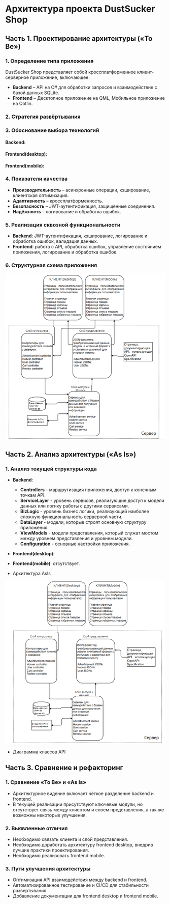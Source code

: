 # Архитектура проекта DustSucker Shop

## Часть 1. Проектирование архитектуры («To Be»)

### 1. Определение типа приложения

DustSucker Shop представляет собой кроссплатформенное  клиент-серверное приложение, включающее:

- **Backend** – API на C# для обработки запросов и взаимодействие с базой данных SQLite.
- **Frontend** – Десктопное приложение на QML, Мобильное приложение на Cotlin.

### 2. Стратегия развёртывания

### 3. Обоснование выбора технологий

#### Backend:

#### Frontend(desktop):

#### Frontend(mobile):

### 4. Показатели качества

- **Производительность** – асинхронные операции, кэширование, клиентская оптимизация.
- **Адаптивность** – кроссплатформенность.
- **Безопасность** – JWT-аутентификация, защищённые соединения.
- **Надёжность** – логирование и обработка ошибок.

### 5. Реализация сквозной функциональности

- **Backend**: JWT-аутентификация, кэширование, логирование и обработка ошибок, валидация данных.
- **Frontend**: работа с API, обработка ошибок, управление состоянием приложения, логирование и обработка ошибок.
  
### 6. Структурная схема приложения

  ![ToBe architecture](https://github.com/BaTyANl/notOnliner/blob/main/documentation/images/Architecture%20ToBe.png)
  
## Часть 2. Анализ архитектуры («As Is»)

### 1. Анализ текущей структуры кода

- **Backend**:
  - **Controllers** - маршрутизация приложения, доступ к конечным точкам API.
  - **ServiceLayer** - уровень сервисов, реализующие доступ к модели данных или логику работы с другими сервисами.
  - **BizLogic** - уровень бизнес логики, реализующий наиболее сложную функциональность серверной части.
  - **DataLayer** - модели, которые строят основную структуру приложения.
  - **ViewModels** - модели представления, который служат мостом между уровнем представления и уровнем модели.
  - **Configuration** - основные настройки приложения.
    
- **Frontend(desktop)**:

- **Frontend(mobile)**: отсутствует.

 - Архитектура AsIs

![AsIs architecture](https://github.com/BaTyANl/notOnliner/blob/main/documentation/images/Architecture%20AsIs.png)

 - Диаграмма классов API

## Часть 3. Сравнение и рефакторинг

### 1. Сравнение «To Be» и «As Is»

- Архитектурное видение включает чёткое разделение backend и frontend.
- В текущей реализации присутствуют ключевые модули, но отсутствует связь между клиентом и слоем представления, а так же возможны некоторые улучшения.

### 2. Выявленные отличия

- Необходимо связать клиента и слой представления.
- Необходимо доработать архитектуру frontend desktop, внедрив лучшие практики проектирования.
- Необходимо реализовать frontend mobile.
  
### 3. Пути улучшения архитектуры

- Оптимизация API взаимодействия между backend и frontend.
- Автоматизированное тестирование и CI/CD для стабильности развертывания.
- Добавление документации для frontend desktop и frontend mobile.

